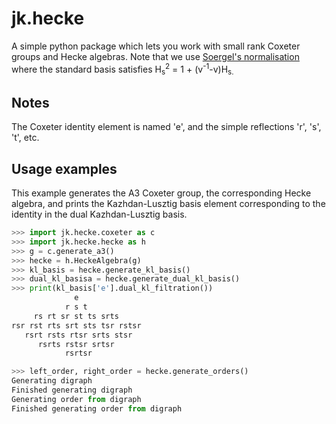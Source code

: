 # jk.hecke

A simple python package which lets you work with small rank Coxeter
groups and Hecke algebras. Note that we use
[Soergel's normalisation](https://www.ams.org/journals/ert/1997-001-06/S1088-4165-97-00021-6/S1088-4165-97-00021-6.pdf)
where the standard basis satisfies
H<sub>s</sub><sup>2</sup> = 1 + (v<sup>-1</sup>-v)H<sub>s</sup>.

## Notes

The Coxeter identity element is named 'e', and the simple
reflections 'r', 's', 't', etc.

## Usage examples

This example generates the A3 Coxeter group, the corresponding
Hecke algebra, and prints the Kazhdan-Lusztig basis element
corresponding to the identity in the dual Kazhdan-Lusztig basis.

```python
>>> import jk.hecke.coxeter as c
>>> import jk.hecke.hecke as h
>>> g = c.generate_a3()
>>> hecke = h.HeckeAlgebra(g)
>>> kl_basis = hecke.generate_kl_basis()
>>> dual_kl_basisa = hecke.generate_dual_kl_basis()
>>> print(kl_basis['e'].dual_kl_filtration())
              e
            r s t
     rs rt sr st ts srts
rsr rst rts srt sts tsr rstsr
   rsrt rsts rtsr srts stsr
      rsrts rstsr srtsr
            rsrtsr
```

```python
>>> left_order, right_order = hecke.generate_orders()
Generating digraph
Finished generating digraph
Generating order from digraph
Finished generating order from digraph
```